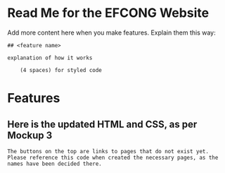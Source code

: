 # Read Me for the EFCONG Website

Add more content here when you make features. Explain them this way:

    ## <feature name>
    
    explanation of how it works
    
        (4 spaces) for styled code

# Features

## Here is the updated HTML and CSS, as per Mockup 3
	
	The buttons on the top are links to pages that do not exist yet.  Please reference this code when created the necessary pages, as the names have been decided there.